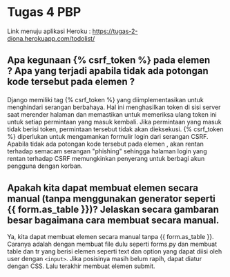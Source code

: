 # Tugas 4 PBP

Link menuju aplikasi Heroku : https://tugas-2-diona.herokuapp.com/todolist/

## Apa kegunaan {% csrf_token %} pada elemen <form>? Apa yang terjadi apabila tidak ada potongan kode tersebut pada elemen <form>?

Django memiliki tag {% csrf_token %} yang diimplementasikan untuk menghindari serangan berbahaya. Hal ini menghasilkan token di sisi server saat merender halaman dan memastikan untuk memeriksa ulang token ini untuk setiap permintaan yang masuk kembali. Jika permintaan yang masuk tidak berisi token, permintaan tersebut tidak akan dieksekusi. {% csrf_token %} diperlukan untuk mengamankan formulir login dari serangan CSRF. Apabila tidak ada potongan kode tersebut pada elemen <form>, akan rentan terhadap semacam serangan "phishing" sehingga halaman login yang rentan terhadap CSRF memungkinkan penyerang untuk berbagi akun pengguna dengan korban.

## Apakah kita dapat membuat elemen <form> secara manual (tanpa menggunakan generator seperti {{ form.as_table }})? Jelaskan secara gambaran besar bagaimana cara membuat <form> secara manual.

Ya, kita dapat membuat elemen <form> secara manual tanpa {{ form.as_table }}. Caranya adalah dengan membuat file dulu seperti forms.py dan membuat table dan tr yang berisi elemen seperti text dan option yang dapat diisi oleh user dengan `<input>`. Jika posisinya masih belum rapih, dapat diatur dengan CSS. Lalu terakhir membuat elemen submit.
